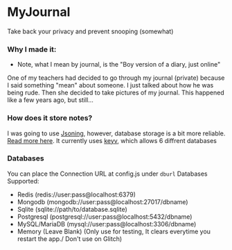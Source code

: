 # MyJournal

Take back your privacy and prevent snooping (somewhat)

### Why I made it:

- Note, what I mean by journal, is the "Boy version of a diary, just online"

One of my teachers had decided to go through my journal (private) because I said something "mean" about someone. I just talked about how he was being rude.
Then she decided to take pictures of my journal. This happened like a few years ago, but still...

### How does it store notes?
I was going to use [Jsoning](https://support.glitch.com/t/jsoning-a-simple-key-value-json-based-persistent-lightweight-database/24575), however, database storage is a bit more reliable. [Read more here](https://www.quora.com/What-is-the-difference-between-a-file-system-and-a-database/answer/Christian-Smith-2).
It currently uses [keyv](https://www.npmjs.com/package/keyv), which allows 6 diffrent databases

### Databases
You can place the Connection URL at config.js under `dburl`
Databases Supported: 
- Redis (redis://user:pass@localhost:6379)
- Mongodb (mongodb://user:pass@localhost:27017/dbname)
- Sqlite (sqlite://path/to/database.sqlite)
- Postgresql (postgresql://user:pass@localhost:5432/dbname)
- MySQL/MariaDB (mysql://user:pass@localhost:3306/dbname)
- Memory (Leave Blank) (Only use for testing, It clears everytime you restart the app./ Don't use on Glitch)